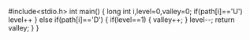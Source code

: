   #include<stdio.h>
 int main()
 {
     long int i,level=0,valley=0;
     if(path[i]=='U')
     level++
 }
 else if(path[i]=='D')
 {
     if(level==1)
     {
         valley++;
     }
     level--;
     return valley;
 }
 }
